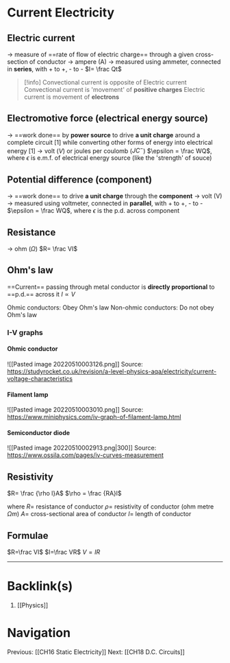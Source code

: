 # Current Electricity
## Electric current
-> measure of ==rate of flow of electric charge== through a given cross-section of conductor
-> ampere (A)
-> measured using ammeter, connected in **series**, with + to +, - to -
$I= \frac Qt$

>[!info] Convectional current is opposite of Electric current
>Convectional current is 'movement' of **positive charges**
>Electric current is movement of **electrons**

## Electromotive force (electrical energy source)
-> ==work done== by **power source** to drive **a unit charge** around a complete circuit [1] while converting other forms of energy into electrical energy [1]
-> volt ($V$) or joules per coulomb ($JC^-$)
$\epsilon = \frac WQ$,
where $\epsilon$ is e.m.f. of electrical energy source (like the 'strength' of souce)

## Potential difference (component)
-> ==work done== to drive **a unit charge** through the **component**
-> volt (V)
-> measured using voltmeter, connected in **parallel**, with + to +, - to -
$\epsilon = \frac WQ$,
where $\epsilon$ is the p.d. across component

## Resistance
-> ohm ($\Omega$)
$R= \frac VI$

## Ohm's law
==Current== passing through metal conductor is **directly proportional** to ==p.d.== across it
$I \propto V$

Ohmic conductors: Obey Ohm's law
Non-ohmic conductors: Do not obey Ohm's law

### I-V graphs
#### Ohmic conductor
![[Pasted image 20220510003126.png]]
Source: https://studyrocket.co.uk/revision/a-level-physics-aqa/electricity/current-voltage-characteristics

#### Filament lamp
![[Pasted image 20220510003010.png]]
Source: https://www.miniphysics.com/iv-graph-of-filament-lamp.html

#### Semiconductor diode
![[Pasted image 20220510002913.png|300]]
Source: https://www.ossila.com/pages/iv-curves-measurement

## Resistivity
$R= \frac {\rho l}A$
$\rho = \frac {RA}l$

where
$R=$ resistance of conductor
$\rho =$ resistivity of conductor (ohm metre $\Omega m$)
$A =$ cross-sectional area of conductor
$l =$ length of conductor

## Formulae
$R=\frac VI$
$I=\frac VR$
$V=IR$

---
# Backlink(s)
1. [[Physics]]

# Navigation
Previous: [[CH16 Static Electricity]]
Next: [[CH18 D.C. Circuits]]